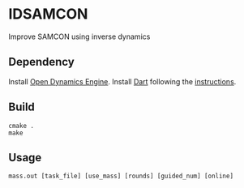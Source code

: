 # IDSAMCON
Improve SAMCON using inverse dynamics

## Dependency
Install [Open Dynamics Engine](https://www.ode.org/).
Install [Dart](https://dartsim.github.io/) following the [instructions](https://dartsim.github.io/install_dart_on_ubuntu.html).

## Build
```
cmake .
make
```

## Usage
```
mass.out [task_file] [use_mass] [rounds] [guided_num] [online]
```
